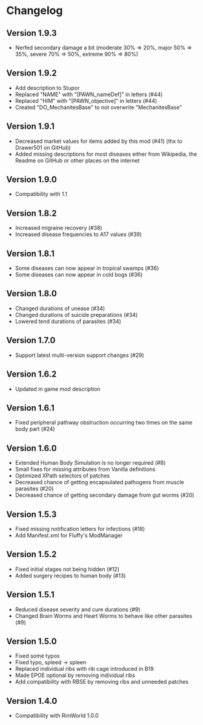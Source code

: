 # Changelog

## Version 1.9.3

- Nerfed secondary damage a bit (moderate 30% => 20%, major 50% => 35%, severe 70% => 50%, extreme 90% => 80%)
## Version 1.9.2

- Add description to Stupor
- Replaced "NAME" with "[PAWN_nameDef]" in letters (#44)
- Replaced "HIM" with "[PAWN_objective]" in letters (#44)
- Created "DO_MechanitesBase" to not overwrite "MechanitesBase"

## Version 1.9.1

- Decreased market values for items added by this mod (#41) (thx to Drawer501 on GitHub)
- Added missing descriptions for most diseases either from Wikipedia, the Readme on GitHub or other places on the internet

## Version 1.9.0

- Compatibility with 1.1

## Version 1.8.2

- Increased migraine recovery (#38)
- Increased disease frequencies to A17 values (#39)

## Version 1.8.1

- Some diseases can now appear in tropical swamps (#36)
- Some diseases can now appear in cold bogs (#36)

## Version 1.8.0

- Changed durations of unease (#34)
- Changed durations of suicide preparations (#34)
- Lowered tend durations of parasites (#34)

## Version 1.7.0

- Support latest multi-version support changes (#29)

## Version 1.6.2

- Updated in game mod description

## Version 1.6.1

- Fixed peripheral pathway obstruction occurring two times on the same body part (#24)

## Version 1.6.0

- Extended Human Body Simulation is no longer required (#8)
- Small fixes for missing attributes from Vanilla definitions
- Optimized XPath selectors of patches
- Decreased chance of getting encapsulated pathogens from muscle parasites (#20)
- Decreased chance of getting secondary damage from gut worms (#20)

## Version 1.5.3

- Fixed missing notification letters for infections (#18)
- Add Manifest.xml for Fluffy's ModManager

## Version 1.5.2

- Fixed initial stages not being hidden (#12)
- Added surgery recipes to human body (#13)

## Version 1.5.1

- Reduced disease severity and cure durations (#9)
- Changed Brain Worms and Heart Worms to behave like other parasites (#9)

## Version 1.5.0

- Fixed some typos
- Fixed typo, spleed -> spleen
- Replaced individual ribs with rib cage introduced in B19
- Made EPOE optional by removing individual ribs
- Add compatibility with RBSE by removing ribs and unneeded patches

## Version 1.4.0

- Compatibility with RimWorld 1.0.0
